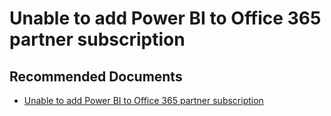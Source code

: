   <properties
	pageTitle="unable to add power bi to o365 partner"
	description="unable to add power bi to o365 partner"
	service="microsoft.PowerBIDedicated"
	resource="capacities"
	authors="pjfreitas"
	ms.author="pfreitas"	
	displayOrder="1000"
	selfHelpType="generic"
	supportTopicIds="32628167"
	productPesIds="16334"
	cloudEnvironments="public, MoonCake, fairfax" 
	articleId="a09d1b9e-e24c-766d-632a-ffdab050b66d"
/>

# Unable to add Power BI to Office 365 partner subscription

## **Recommended Documents**

* [Unable to add Power BI to Office 365 partner subscription](https://docs.microsoft.com/power-bi/service-admin-syndication-partner)
